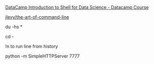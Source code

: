 [DataCamp Introduction to Shell for Data Science - Datacamp Course](https://www.datacamp.com/courses/introduction-to-shell-for-data-science)

[jlevy/the-art-of-command-line](https://github.com/jlevy/the-art-of-command-line)

du -hs *

cd -

!n to run line from history

python -m SimpleHTTPServer 7777
